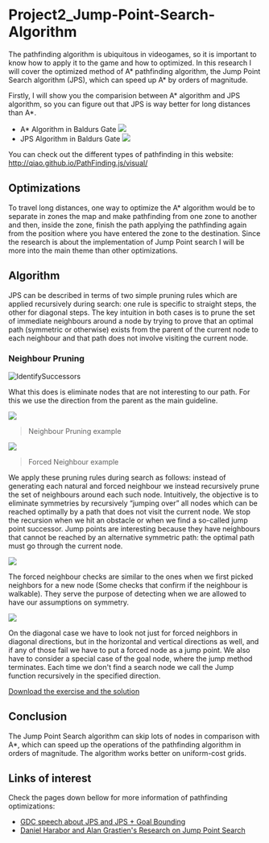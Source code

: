 # Project2_Jump-Point-Search-Algorithm
The pathfinding algorithm is ubiquitous in videogames, so it is important to know how to apply it to the game and how to optimized. In this research I will cover the optimized method of A* pathfinding algorithm, the Jump Point Search algorithm (JPS), which can speed up A* by orders of magnitude.

Firstly, I will show you the comparision between A* algorithm and JPS algorithm, so you can figure out that JPS is way better for long distances than A*.
* A* Algorithm in Baldurs Gate 
![](https://harablog.files.wordpress.com/2011/09/bg_astar.png)
* JPS Algorithm in Baldurs Gate 
![](https://harablog.files.wordpress.com/2011/09/bg_jps.png)

You can check out the different types of pathfinding in this website: http://qiao.github.io/PathFinding.js/visual/
## Optimizations
To travel long distances, one way to optimize the A* algorithm would be to separate in zones the map and make pathfinding from one zone to another and then, inside the zone, finish the path applying the pathfinding again from the position where you have entered the zone to the destination.
Since the research is about the implementation of Jump Point search I will be more into the main theme than other optimizations.
## Algorithm
JPS can be described in terms of two simple pruning rules which are	applied recursively during search: one rule is specific to straight steps, the other for diagonal steps. The key intuition in both cases is to prune the set of immediate neighbours around a node by trying to prove that an optimal path (symmetric or otherwise) exists from the parent of the current node to each neighbour and that path does not involve visiting the current node. 
### Neighbour Pruning
![IdentifySuccessors](http://i.imgur.com/GAuaPja.png)

What this does is eliminate nodes that are not interesting to our path. For this we use the direction from the parent as the main guideline.

![](https://harablog.files.wordpress.com/2011/09/jps_natural.png)         
> Neighbour Pruning example

![](https://harablog.files.wordpress.com/2011/09/jps_forced.png)
> Forced Neighbour example
  
We apply these pruning rules during search as follows: instead of generating each natural and forced neighbour we instead recursively prune the set of neighbours around each such node. Intuitively, the objective is to eliminate symmetries by recursively “jumping over” all nodes which can be reached optimally by a path that does not visit the current node. We stop the recursion when we hit an obstacle or when we find a so-called jump point successor. 
Jump points are interesting because they have neighbours that cannot be reached by an alternative symmetric path: the optimal path must go through the current node.

![](http://i.imgur.com/57oCIRp.png)

The forced neighbour checks are similar to the ones when we first picked neighbors for a new node (Some checks that confirm if the neighbour is walkable). They serve the purpose of detecting when we are allowed to have our assumptions on symmetry.

![](http://i.imgur.com/dmbCYTz.png)

On the diagonal case we have to look not just for forced neighbors in diagonal directions, but in the horizontal and vertical directions as well, and if any of those fail we have to put a forced node as a jump point. We also have to consider a special case of the goal node, where the jump method terminates.
Each time we don't find a search node we call the Jump function recursively in the specified direction. 

<a href="https://github.com/SimonStoyanov/Project2_Jump-Point-Search-Algorithm/releases/download/Release/Pathfinding.Optimizations.-.Project.2.Research.zip">Download the exercise and the solution</a>

## Conclusion
The Jump Point Search algorithm can skip lots of nodes in comparison with A*, which can speed up the operations of the pathfinding algorithm in orders of magnitude.
The algorithm works better on uniform-cost grids.
## Links of interest
Check the pages down bellow for more information of pathfinding optimizations:
* <a href="http://www.gdcvault.com/play/1022094/JPS-Over-100x-Faster-than">GDC speech about JPS and JPS + Goal Bounding</a>
* <a href="http://grastien.net/ban/articles/hg-aaai11.pdf">Daniel Harabor and Alan Grastien's Research on Jump Point Search</a>

